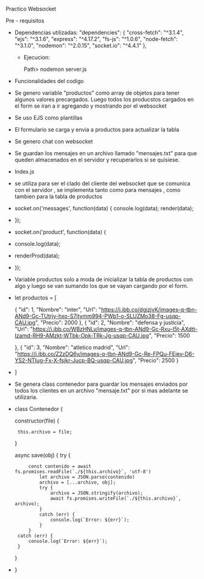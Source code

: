 Practico Websocket


Pre - requisitos

- Dependencias utilizadas: 
   "dependencies": {
    "cross-fetch": "^3.1.4",
    "ejs": "^3.1.6",
    "express": "^4.17.2",
    "fs-js": "^1.0.6",
    "node-fetch": "^3.1.0",
    "nodemon": "^2.0.15",
    "socket.io": "^4.4.1"
  },

  - Ejecucion:

    Path> nodemon server.js


- Funcionalidades del codigo


- Se genero variable "productos" como array de objetos para tener algunos valores precargados.
    Luego todos los producstos cargados en el form se iran a ir agregando y mostrando por el websocket

- Se uso EJS como plantillas

- El formulario se carga y envia  a  productos para actualizar la tabla

- Se genero chat con websocket


- Se guardan los mensajes en un archivo llamado "mensajes.txt" para que queden almacenados en el servidor y recuperarlos si se quisiese.




 - Index.js

 - se utiliza para ser el clado del cliente del websocket que se comunica con el servidor , se implementa tanto como para mensajes , como tambien para la tabla de productos


 - socket.on('messages', function(data) { 
  console.log(data);
  render(data);
- });

- socket.on('product', function(data) { 
-    console.log(data);
-    renderProd(data);
-  });



- Variable productos solo a moda de inicializar la tabla de productos con algo y luego se van sumando los que se vayan cargando por el form.

- let productos = [

    {
        "id": 1,
        "Nombre": "inter",
        "Url": "https://i.ibb.co/dgjzjvK/images-q-tbn-ANd9-Gc-TUtrjy-hxo-S7itymm994-PWb1-o-SLUZMo38-Fg-usqp-CAU.jpg",
        "Precio": 2000
    },
    {
        "id": 2,
        "Nombre": "defensa y justicia",
        "Url": "https://i.ibb.co/WBzHNLv/images-q-tbn-ANd9-Gc-Rxu-I5t-AXdtt-Izamd-RH9-AMzkt-WTbk-Opk-TRk-Jg-usqp-CAU.jpg",
        "Precio": 1500

    },
    {
        "id": 3,
        "Nombre": "atletico madrid",
        "Url": "https://i.ibb.co/Z2zDQ6y/images-q-tbn-ANd9-Gc-Re-FPQu-FEjev-D6-YS2-NTIug-Fx-X-fsjkr-Jucp-BQ-usqp-CAU.jpg",
        "Precio": 2500
    }
- ]



- Se genera class contenedor para guardar los mensajes enviados por todos los clientes en un archivo "mensaje.txt" por si mas adelante se utilizaria.

 - class Contenedor {

    constructor(file) {

        this.archivo = file;
    }

    async save(obj) {
        try {

            const contenido = await fs.promises.readFile(`./${this.archivo}`, 'utf-8')
                let archivo = JSON.parse(contenido)
                archivo = [...archivo, obj];
                try {
                    archivo = JSON.stringify(archivo);
                    await fs.promises.writeFile(`./${this.archivo}`, archivo);
                }
                catch (err) {
                    console.log(`Error: ${err}`);
                }
            }
        catch (err) {
            console.log(`Error: ${err}`);
        }

    }
- }